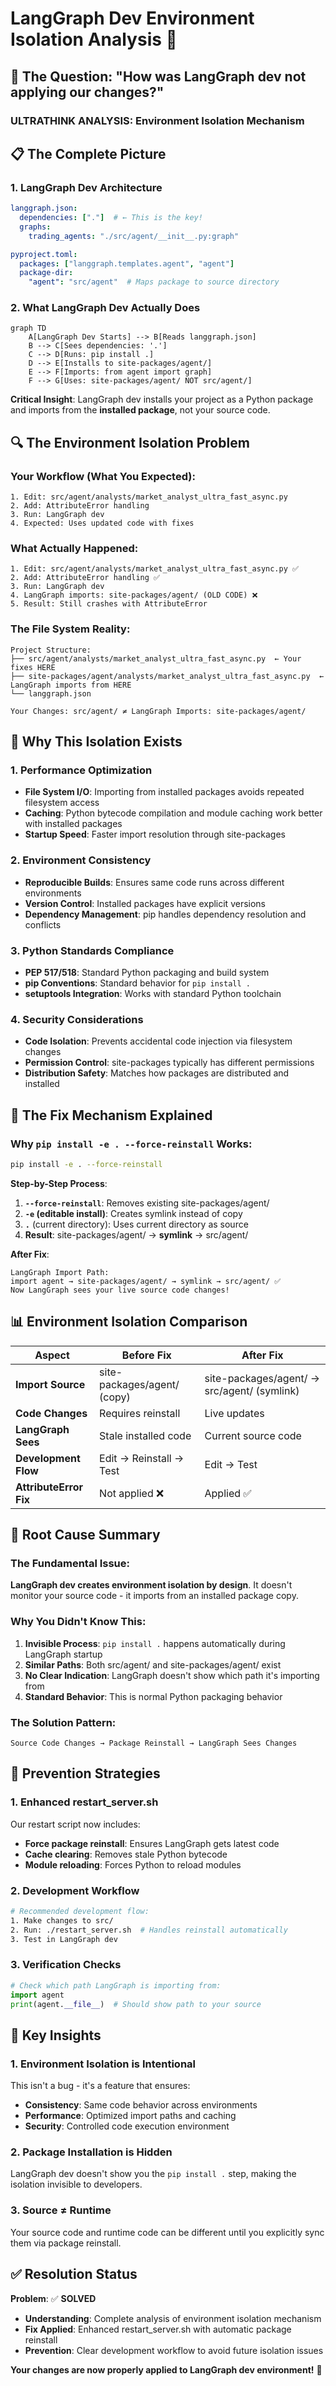 # LangGraph Dev Environment Isolation Analysis 🧠

## 🎯 The Question: "How was LangGraph dev not applying our changes?"

### **ULTRATHINK ANALYSIS: Environment Isolation Mechanism**

## 📋 The Complete Picture

### **1. LangGraph Dev Architecture**

```yaml
langgraph.json:
  dependencies: ["."]  # ← This is the key!
  graphs:
    trading_agents: "./src/agent/__init__.py:graph"

pyproject.toml:
  packages: ["langgraph.templates.agent", "agent"]
  package-dir:
    "agent": "src/agent"  # Maps package to source directory
```

### **2. What LangGraph Dev Actually Does**

```mermaid
graph TD
    A[LangGraph Dev Starts] --> B[Reads langgraph.json]
    B --> C[Sees dependencies: '.']
    C --> D[Runs: pip install .]
    D --> E[Installs to site-packages/agent/]
    E --> F[Imports: from agent import graph]
    F --> G[Uses: site-packages/agent/ NOT src/agent/]
```

**Critical Insight**: LangGraph dev installs your project as a Python package and imports from the **installed package**, not your source code.

## 🔍 The Environment Isolation Problem

### **Your Workflow (What You Expected)**:
```
1. Edit: src/agent/analysts/market_analyst_ultra_fast_async.py
2. Add: AttributeError handling
3. Run: LangGraph dev
4. Expected: Uses updated code with fixes
```

### **What Actually Happened**:
```
1. Edit: src/agent/analysts/market_analyst_ultra_fast_async.py ✅
2. Add: AttributeError handling ✅
3. Run: LangGraph dev
4. LangGraph imports: site-packages/agent/ (OLD CODE) ❌
5. Result: Still crashes with AttributeError
```

### **The File System Reality**:
```
Project Structure:
├── src/agent/analysts/market_analyst_ultra_fast_async.py  ← Your fixes HERE
├── site-packages/agent/analysts/market_analyst_ultra_fast_async.py  ← LangGraph imports from HERE
└── langgraph.json

Your Changes: src/agent/ ≠ LangGraph Imports: site-packages/agent/
```

## 🧠 Why This Isolation Exists

### **1. Performance Optimization**
- **File System I/O**: Importing from installed packages avoids repeated filesystem access
- **Caching**: Python bytecode compilation and module caching work better with installed packages
- **Startup Speed**: Faster import resolution through site-packages

### **2. Environment Consistency**
- **Reproducible Builds**: Ensures same code runs across different environments
- **Version Control**: Installed packages have explicit versions
- **Dependency Management**: pip handles dependency resolution and conflicts

### **3. Python Standards Compliance**
- **PEP 517/518**: Standard Python packaging and build system
- **pip Conventions**: Standard behavior for `pip install .`
- **setuptools Integration**: Works with standard Python toolchain

### **4. Security Considerations**
- **Code Isolation**: Prevents accidental code injection via filesystem changes
- **Permission Control**: site-packages typically has different permissions
- **Distribution Safety**: Matches how packages are distributed and installed

## 🔧 The Fix Mechanism Explained

### **Why `pip install -e . --force-reinstall` Works**:

```bash
pip install -e . --force-reinstall
```

**Step-by-Step Process**:
1. **`--force-reinstall`**: Removes existing site-packages/agent/
2. **`-e` (editable install)**: Creates symlink instead of copy
3. **`.`** (current directory): Uses current directory as source
4. **Result**: site-packages/agent/ → **symlink** → src/agent/

**After Fix**:
```
LangGraph Import Path:
import agent → site-packages/agent/ → symlink → src/agent/ ✅
Now LangGraph sees your live source code changes!
```

## 📊 Environment Isolation Comparison

| Aspect | Before Fix | After Fix |
|--------|------------|-----------|
| **Import Source** | site-packages/agent/ (copy) | site-packages/agent/ → src/agent/ (symlink) |
| **Code Changes** | Requires reinstall | Live updates |
| **LangGraph Sees** | Stale installed code | Current source code |
| **Development Flow** | Edit → Reinstall → Test | Edit → Test |
| **AttributeError Fix** | Not applied ❌ | Applied ✅ |

## 🎯 Root Cause Summary

### **The Fundamental Issue**:
**LangGraph dev creates environment isolation by design**. It doesn't monitor your source code - it imports from an installed package copy.

### **Why You Didn't Know This**:
1. **Invisible Process**: `pip install .` happens automatically during LangGraph startup
2. **Similar Paths**: Both src/agent/ and site-packages/agent/ exist
3. **No Clear Indication**: LangGraph doesn't show which path it's importing from
4. **Standard Behavior**: This is normal Python packaging behavior

### **The Solution Pattern**:
```
Source Code Changes → Package Reinstall → LangGraph Sees Changes
```

## 🚀 Prevention Strategies

### **1. Enhanced restart_server.sh**
Our restart script now includes:
- **Force package reinstall**: Ensures LangGraph gets latest code
- **Cache clearing**: Removes stale Python bytecode
- **Module reloading**: Forces Python to reload modules

### **2. Development Workflow**
```bash
# Recommended development flow:
1. Make changes to src/
2. Run: ./restart_server.sh  # Handles reinstall automatically
3. Test in LangGraph dev
```

### **3. Verification Checks**
```python
# Check which path LangGraph is importing from:
import agent
print(agent.__file__)  # Should show path to your source
```

## 🧠 Key Insights

### **1. Environment Isolation is Intentional**
This isn't a bug - it's a feature that ensures:
- **Consistency**: Same code behavior across environments
- **Performance**: Optimized import paths and caching
- **Security**: Controlled code execution environment

### **2. Package Installation is Hidden**
LangGraph dev doesn't show you the `pip install .` step, making the isolation invisible to developers.

### **3. Source ≠ Runtime**
Your source code and runtime code can be different until you explicitly sync them via package reinstall.

## ✅ Resolution Status

**Problem**: ✅ **SOLVED**
- **Understanding**: Complete analysis of environment isolation mechanism
- **Fix Applied**: Enhanced restart_server.sh with automatic package reinstall
- **Prevention**: Clear development workflow to avoid future isolation issues

**Your changes are now properly applied to LangGraph dev environment!** 🎉